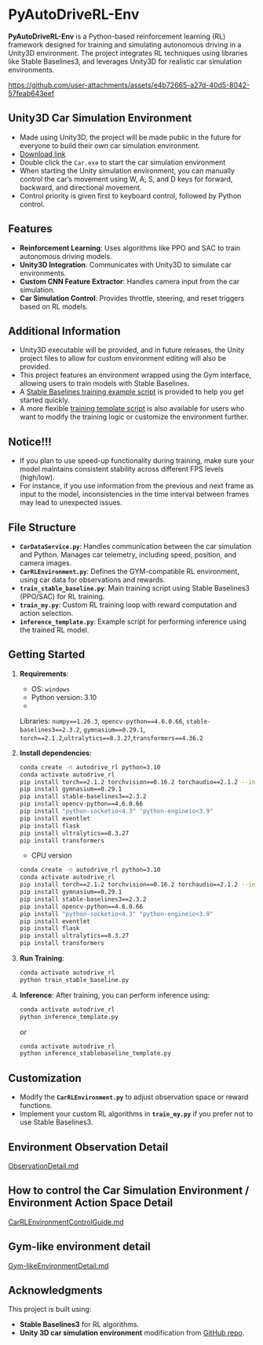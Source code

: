 # PyAutoDriveRL-Env

**PyAutoDriveRL-Env** is a Python-based reinforcement learning (RL) framework designed for training and simulating
autonomous driving in a Unity3D environment. The project integrates RL techniques using libraries like Stable
Baselines3, and leverages Unity3D for realistic car simulation environments.

https://github.com/user-attachments/assets/e4b72665-a27d-40d5-8042-57feab643eef

## Unity3D Car Simulation Environment

- Made using Unity3D, the project will be made public in the future for everyone to build their own car simulation
  environment.
- [Download link](https://gofile.me/7jNiV/q7CELHz77)
- Double click the `Car.exe` to start the car simulation environment
- When starting the Unity simulation environment, you can manually control the car’s movement using W, A, S, and D keys for forward, backward, and directional movement.
- Control priority is given first to keyboard control, followed by Python control.

## Features

- **Reinforcement Learning**: Uses algorithms like PPO and SAC to train autonomous driving models.
- **Unity3D Integration**: Communicates with Unity3D to simulate car environments.
- **Custom CNN Feature Extractor**: Handles camera input from the car simulation.
- **Car Simulation Control**: Provides throttle, steering, and reset triggers based on RL models.

## Additional Information

- Unity3D executable will be provided, and in future releases, the Unity project files to allow for custom environment
  editing will also be provided.
- This project features an environment wrapped using the Gym interface, allowing users to train models with Stable
  Baselines.
- A [Stable Baselines training example script](train_stable_baseline.py) is provided to help you get started quickly.
- A more flexible [training template script](train_my.py) is also available for users who want to modify the training
  logic or customize the environment further.

## Notice!!!

- If you plan to use speed-up functionality during training, make sure your model maintains consistent stability across
  different FPS levels (high/low).
- For instance, if you use information from the previous and next frame as input to the model, inconsistencies in the
  time interval between frames may lead to unexpected issues.

## File Structure

- **`CarDataService.py`**: Handles communication between the car simulation and Python. Manages car telemetry, including
  speed, position, and camera images.
- **`CarRLEnvironment.py`**: Defines the GYM-compatible RL environment, using car data for observations and rewards.
- **`train_stable_baseline.py`**: Main training script using Stable Baselines3 (PPO/SAC) for RL training.
- **`train_my.py`**: Custom RL training loop with reward computation and action selection.
- **`inference_template.py`**: Example script for performing inference using the trained RL model.

## Getting Started

1. **Requirements**:
    - OS: `windows`
    - Python version: 3.10
    -
   Libraries: `numpy==1.26.3`, `opencv-python==4.6.0.66`, `stable-baselines3==2.3.2`, `gymnasium==0.29.1`, `torch==2.1.2`,`ultralytics==8.3.27`,`transformers==4.36.2`

2. **Install dependencies**:
    ```bash
    conda create -n autodrive_rl python=3.10
    conda activate autodrive_rl
    pip install torch==2.1.2 torchvision==0.16.2 torchaudio==2.1.2 --index-url https://download.pytorch.org/whl/cu118
    pip install gymnasium==0.29.1
    pip install stable-baselines3==2.3.2
    pip install opencv-python==4.6.0.66
    pip install "python-socketio<4.3" "python-engineio<3.9"
    pip install eventlet
    pip install flask
    pip install ultralytics==8.3.27
    pip install transformers
    ```
    * CPU version
    ```bash
    conda create -n autodrive_rl python=3.10
    conda activate autodrive_rl
    pip install torch==2.1.2 torchvision==0.16.2 torchaudio==2.1.2 --index-url https://download.pytorch.org/whl/cpu
    pip install gymnasium==0.29.1
    pip install stable-baselines3==2.3.2
    pip install opencv-python==4.6.0.66
    pip install "python-socketio<4.3" "python-engineio<3.9"
    pip install eventlet
    pip install flask
    pip install ultralytics==8.3.27
    pip install transformers
    ```

3. **Run Training**:
    ```bash
    conda activate autodrive_rl
    python train_stable_baseline.py
    ```

4. **Inference**:
   After training, you can perform inference using:
    ```bash
    conda activate autodrive_rl
    python inference_template.py
    ```
   or
    ```bash
    conda activate autodrive_rl
    python inference_stablebaseline_template.py
    ```

## Customization

- Modify the **`CarRLEnvironment.py`** to adjust observation space or reward functions.
- Implement your custom RL algorithms in **`train_my.py`** if you prefer not to use Stable Baselines3.

## Environment Observation Detail

[ObservationDetail.md](doc/ObservationDetail.md)

## How to control the Car Simulation Environment / Environment Action Space Detail

[CarRLEnvironmentControlGuide.md](doc/CarRLEnvironmentControlGuide.md)

## Gym-like environment detail

[Gym-likeEnvironmentDetail.md](doc/Gym-likeEnvironmentDetail.md)

## Acknowledgments

This project is built using:

- **Stable Baselines3** for RL algorithms.
- **Unity 3D car simulation environment** modification
  from [GitHub repo](https://github.com/udacity/self-driving-car-sim.git). 
